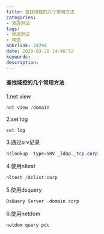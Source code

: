 ```yaml
---
title: 查找域控的几个常用方法
categories:
- 渗透测试
tags:
- 渗透测试
- 域控
abbrlink: 24294
date: 2020-03-20 14:48:52
keywords:
description:
---
```



  
#### 查找域控的几个常用方法
  
1.net view

```powershell
net view /domain
```

2.set log

```powershell
set log
```

3.通过srv记录

```powershell
nslookup -type=SRV _ldap._tcp.corp
```

4.使用nltest

```powershell
nltest /dclist:corp
```

5.使用dsquery

```powershell
DsQuery Server -domain corp
```

6.使用netdom

```powershell
netdom query pdc
```